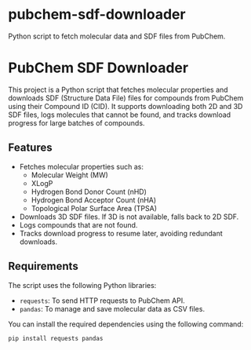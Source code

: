 # pubchem-sdf-downloader
Python script to fetch molecular data and SDF files from PubChem.
# PubChem SDF Downloader

This project is a Python script that fetches molecular properties and downloads SDF (Structure Data File) files for compounds from PubChem using their Compound ID (CID). It supports downloading both 2D and 3D SDF files, logs molecules that cannot be found, and tracks download progress for large batches of compounds.

## Features

- Fetches molecular properties such as:
  - Molecular Weight (MW)
  - XLogP
  - Hydrogen Bond Donor Count (nHD)
  - Hydrogen Bond Acceptor Count (nHA)
  - Topological Polar Surface Area (TPSA)
- Downloads 3D SDF files. If 3D is not available, falls back to 2D SDF.
- Logs compounds that are not found.
- Tracks download progress to resume later, avoiding redundant downloads.

## Requirements

The script uses the following Python libraries:

- `requests`: To send HTTP requests to PubChem API.
- `pandas`: To manage and save molecular data as CSV files.

You can install the required dependencies using the following command:

```bash
pip install requests pandas
